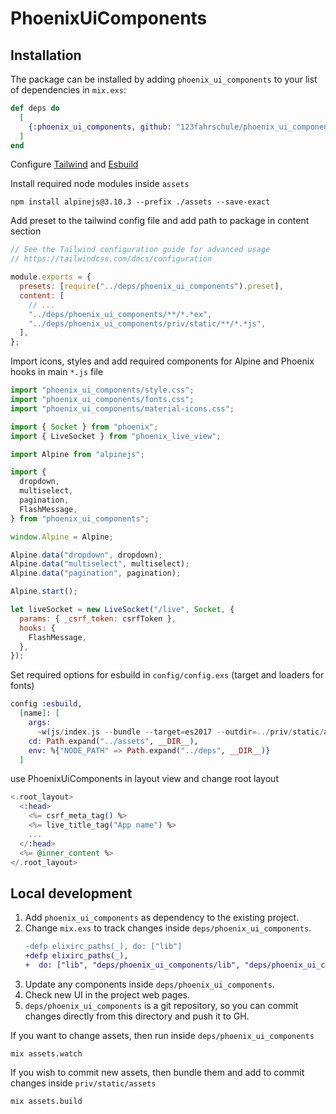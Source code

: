 # PhoenixUiComponents

## Installation

The package can be installed by adding `phoenix_ui_components` to your list of dependencies in `mix.exs`:

```elixir
def deps do
  [
    {:phoenix_ui_components, github: "123fahrschule/phoenix_ui_components", tag: "1.4.1"}
  ]
end
```

Configure [Tailwind](https://github.com/phoenixframework/tailwind) and [Esbuild](https://github.com/phoenixframework/esbuild)

Install required node modules inside `assets`

```term
npm install alpinejs@3.10.3 --prefix ./assets --save-exact
```

Add preset to the tailwind config file and add path to package in content section

```js
// See the Tailwind configuration guide for advanced usage
// https://tailwindcss.com/docs/configuration

module.exports = {
  presets: [require("../deps/phoenix_ui_components").preset],
  content: [
    // ...
    "../deps/phoenix_ui_components/**/*.*ex",
    "../deps/phoenix_ui_components/priv/static/**/*.*js",
  ],
};
```

Import icons, styles and add required components for Alpine and Phoenix hooks in main `*.js` file

```js
import "phoenix_ui_components/style.css";
import "phoenix_ui_components/fonts.css";
import "phoenix_ui_components/material-icons.css";

import { Socket } from "phoenix";
import { LiveSocket } from "phoenix_live_view";

import Alpine from "alpinejs";

import {
  dropdown,
  multiselect,
  pagination,
  FlashMessage,
} from "phoenix_ui_components";

window.Alpine = Alpine;

Alpine.data("dropdown", dropdown);
Alpine.data("multiselect", multiselect);
Alpine.data("pagination", pagination);

Alpine.start();

let liveSocket = new LiveSocket("/live", Socket, {
  params: { _csrf_token: csrfToken },
  hooks: {
    FlashMessage,
  },
});
```

Set required options for esbuild in `config/config.exs` (target and loaders for fonts)

```elixir
config :esbuild,
  [name]: [
    args:
      ~w(js/index.js --bundle --target=es2017 --outdir=../priv/static/assets --loader:.woff=file --loader:.woff2=file),
    cd: Path.expand("../assets", __DIR__),
    env: %{"NODE_PATH" => Path.expand("../deps", __DIR__)}
  ]

```

use PhoenixUiComponents in layout view and change root layout

```heex
<.root_layout>
  <:head>
    <%= csrf_meta_tag() %>
    <%= live_title_tag("App name") %>
    ...
  </:head>
  <%= @inner_content %>
</.root_layout>

```

## Local development

1. Add `phoenix_ui_components` as dependency to the existing project.
2. Change `mix.exs` to track changes inside `deps/phoenix_ui_components`.
   ```diff
   -defp elixirc_paths(_), do: ["lib"]
   +defp elixirc_paths(_),
   +  do: ["lib", "deps/phoenix_ui_components/lib", "deps/phoenix_ui_components/priv/static/assets"]
   ```
3. Update any components inside `deps/phoenix_ui_components`.
4. Check new UI in the project web pages.
5. `deps/phoenix_ui_components` is a git repository, so you can commit changes directly from this directory and push it to GH.

If you want to change assets, then run inside `deps/phoenix_ui_components`

```term
mix assets.watch
```

If you wish to commit new assets, then bundle them and add to commit changes inside `priv/static/assets`

```term
mix assets.build
```
